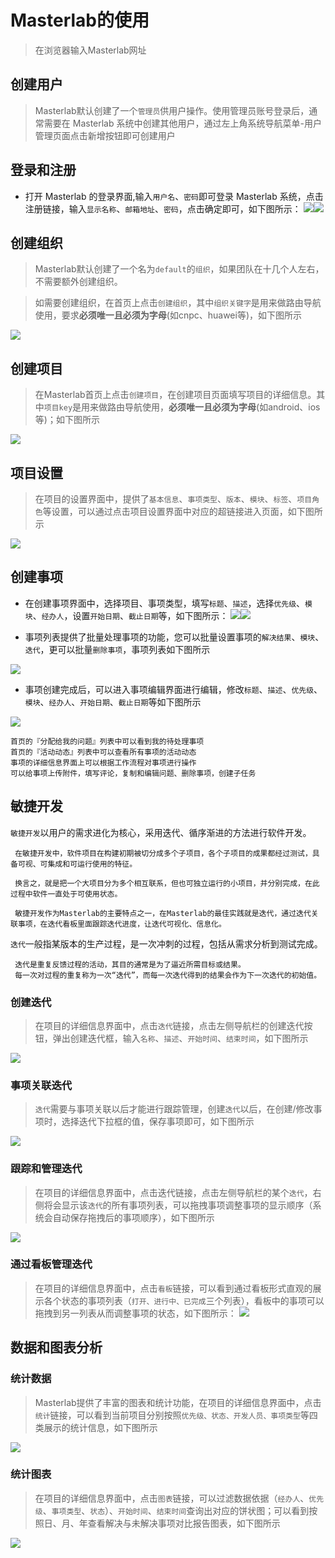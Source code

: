 

# Masterlab的使用
  >在浏览器输入Masterlab网址

## 创建用户
  >Masterlab默认创建了一个`管理员`供用户操作。使用管理员账号登录后，通常需要在 Masterlab 系统中创建其他用户，通过左上角系统导航菜单-用户管理页面点击新增按钮即可创建用户

## 登录和注册
- 打开 Masterlab 的登录界面,输入`用户名`、`密码`即可登录 Masterlab 系统，点击注册链接，输入`显示名称`、`邮箱地址`、`密码`，点击确定即可，如下图所示：
![](http://pm.masterlab.vip/doc/images/login_01_thumb.png)![](http://pm.masterlab.vip/doc/images/login_02_thumb.png)

## 创建组织
  >Masterlab默认创建了一个名为`default`的`组织`，如果团队在十几个人左右，不需要额外创建组织。

  >如需要创建组织，在首页上点击`创建组织`，其中`组织关键字`是用来做路由导航使用，要求**必须唯一且必须为字母**(如cnpc、huawei等)，如下图所示

![](http://pm.masterlab.vip/doc/images/org_01.png)

## 创建项目
  >在Masterlab首页上点击`创建项目`，在创建项目页面填写项目的详细信息。其中`项目key`是用来做路由导航使用，**必须唯一且必须为字母**(如android、ios等)；如下图所示

![](http://pm.masterlab.vip/doc/images/proj_01.png)

## 项目设置
  >在项目的设置界面中，提供了`基本信息`、`事项类型`、`版本`、`模块`、`标签`、`项目角色`等设置，可以通过点击项目设置界面中对应的超链接进入页面，如下图所示

![](http://pm.masterlab.vip/doc/images/proj_05.png)

## 创建事项
- 在创建事项界面中，选择项目、事项类型，填写`标题`、`描述`，选择`优先级`、`模块`、`经办人`，设置`开始日期`、`截止日期`等，如下图所示：
![](http://pm.masterlab.vip/doc/images/issue_21.png)![](http://pm.masterlab.vip/doc/images/issue_22.png)


- 事项列表提供了批量处理事项的功能，您可以批量设置事项的`解决结果`、`模块`、`迭代`，更可以批量`删除事项`，事项列表如下图所示

![](http://pm.masterlab.vip/doc/images/issue_19.png)

- 事项创建完成后，可以进入事项编辑界面进行编辑，修改`标题`、`描述`、`优先级`、`模块`、`经办人`、`开始日期`、`截止日期`等如下图所示

![](http://pm.masterlab.vip/doc/images/issue_03.png)

```
首页的『分配给我的问题』列表中可以看到我的待处理事项
首页的『活动动态』列表中可以查看所有事项的活动动态
事项的详细信息界面上可以根据工作流程对事项进行操作
可以给事项上传附件，填写评论，复制和编辑问题、删除事项，创建子任务
```
## 敏捷开发

`敏捷开发`以用户的需求进化为核心，采用迭代、循序渐进的方法进行软件开发。

```
 在敏捷开发中，软件项目在构建初期被切分成多个子项目，各个子项目的成果都经过测试，具备可视、可集成和可运行使用的特征。

 换言之，就是把一个大项目分为多个相互联系，但也可独立运行的小项目，并分别完成，在此过程中软件一直处于可使用状态。

 敏捷开发作为Masterlab的主要特点之一，在Masterlab的最佳实践就是迭代，通过迭代关联事项，在迭代看板里面跟踪迭代进度，让迭代可视化、信息化。
```
`迭代`一般指某版本的生产过程，是一次冲刺的过程，包括从需求分析到测试完成。

```
 迭代是重复反馈过程的活动，其目的通常是为了逼近所需目标或结果。
 每一次对过程的重复称为一次“迭代”，而每一次迭代得到的结果会作为下一次迭代的初始值。
```
### 创建迭代
  >在项目的详细信息界面中，点击`迭代`链接，点击左侧导航栏的创建迭代按钮，弹出创建迭代框，输入`名称`、`描述`、`开始时间`、`结束时间`，如下图所示

![](http://pm.masterlab.vip/doc/images/sprints_05.png)

### 事项关联迭代
  >`迭代`需要与事项关联以后才能进行跟踪管理，创建`迭代`以后，在创建/修改事项时，选择迭代下拉框的值，保存事项即可，如下图所示

![](http://pm.masterlab.vip/doc/images/sprints_02.png)

### 跟踪和管理迭代
  >在项目的详细信息界面中，点击迭代链接，点击左侧导航栏的某个`迭代`，右侧将会显示该`迭代`的所有事项列表，可以拖拽事项调整事项的显示顺序（系统会自动保存拖拽后的事项顺序），如下图所示

![](http://pm.masterlab.vip/doc/images/sprints_03.png)

### 通过看板管理迭代
  >在项目的详细信息界面中，点击`看板`链接，可以看到通过看板形式直观的展示各个状态的事项列表（`打开、进行中、已完成`三个列表），看板中的事项可以拖拽到另一列表从而调整事项的状态，如下图所示：
![](http://pm.masterlab.vip/doc/images/sprints_04.png)


## 数据和图表分析
### 统计数据
  >Masterlab提供了丰富的图表和统计功能，在项目的详细信息界面中，点击`统计`链接，可以看到当前项目分别按照`优先级、状态、开发人员、事项类型`等四类展示的统计信息，如下图所示

![](http://pm.masterlab.vip/doc/images/chart_01.png)

### 统计图表
  >在项目的详细信息界面中，点击`图表`链接，可以过滤数据依据（`经办人`、`优先级`、`事项类型`、`状态`）、`开始时间`、`结束时间`查询出对应的饼状图；可以看到按照日、月、年查看解决与未解决事项对比报告图表，如下图所示

![](http://pm.masterlab.vip/doc/images/chart_02.png)
